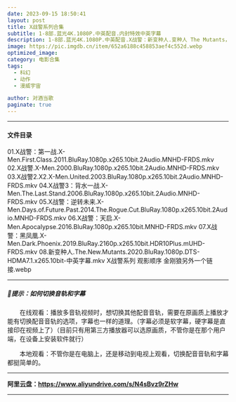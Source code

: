 ```yaml
---
date: 2023-09-15 18:50:41
layout: post
title: X战警系列合集
subtitle: 1-8部.蓝光4K.1080P.中英配音.内封特效中英字幕
description: 1-8部.蓝光4K.1080P.中英配音.X战警：新变种人.变种人 The Mutants，2023年上映，但是目前还没.出了会同步。一般要等上映结束一两个月。......
image: https://pic.imgdb.cn/item/652a6188c458853aef4c552d.webp
optimized_image: 
category: 电影合集
tags:
  - 科幻
  - 动作
  - 漫威宇宙

author: 对酒当歌
paginate: true
---
```


---

#### 文件目录

01.X战警：第一战.X-Men.First.Class.2011.BluRay.1080p.x265.10bit.2Audio.MNHD-FRDS.mkv
02.X战警.X-Men.2000.BluRay.1080p.x265.10bit.2Audio.MNHD-FRDS.mkv
03.X战警2.X2.X-Men.United.2003.BluRay.1080p.x265.10bit.2Audio.MNHD-FRDS.mkv
04.X战警3：背水一战.X-Men.The.Last.Stand.2006.BluRay.1080p.x265.10bit.2Audio.MNHD-FRDS.mkv
05.X战警：逆转未来.X-Men.Days.of.Future.Past.2014.The.Rogue.Cut.BluRay.1080p.x265.10bit.2Audio.MNHD-FRDS.mkv
06.X战警：天启.X-Men.Apocalypse.2016.BluRay.1080p.x265.10bit.MNHD-FRDS.mkv
07.X战警：黑凤凰.X-Men.Dark.Phoenix.2019.BluRay.2160p.x265.10bit.HDR10Plus.mUHD-FRDS.mkv
08.新变种人.The.New.Mutants.2020.BluRay.1080p.DTS-HDMA7.1.x265.10bit-中英字幕.mkv
X战警系列 观影顺序 金刚狼另外一个链接.webp

---

##### 🔔提示：如何切换音轨和字幕

　　在线观看：播放多音轨视频时，想切换其他配音音轨，需要在原画质上播放才能有切换配音音轨的选项，字幕也一样的道理。（字幕必须是软字幕，硬字幕是直接印在视频上了）（目前只有用第三方播放器可以选原画质，不管你是在那个用户端，在设备上安装软件就行）

　　本地观看：不管你是在电脑上，还是移动到电视上观看，切换配音音轨和字幕都挺简单的。

---

**阿里云盘：<https://www.aliyundrive.com/s/N4sBvz9rZHw>**

---
